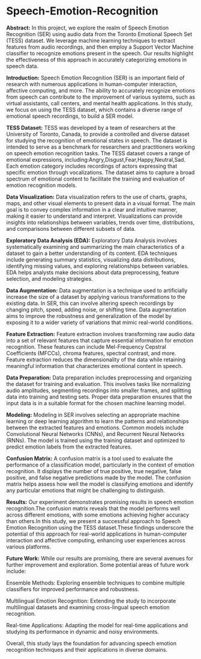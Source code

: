# Speech-Emotion-Recognition

**Abstract:**
In this project, we explore the realm of Speech Emotion Recognition (SER) using audio data from the Toronto Emotional Speech Set (TESS) dataset. We leverage machine learning techniques to extract features from audio recordings, and then employ a Support Vector Machine classifier to recognize emotions present in the speech. Our results highlight the effectiveness of this approach in accurately categorizing emotions in speech data.

**Introduction:**
Speech Emotion Recognition (SER) is an important field of research with numerous applications in human-computer interaction, affective computing, and more. The ability to accurately recognize emotions from speech can contribute to the improvement of various systems, such as virtual assistants, call centers, and mental health applications. In this study, we focus on using the TESS dataset, which contains a diverse range of emotional speech recordings, to build a SER model.

**TESS Dataset:**
TESS was developed by a team of researchers at the University of Toronto, Canada, to provide a controlled and diverse dataset for studying the recognition of emotional states in speech. The dataset is intended to serve as a benchmark for researchers and practitioners working on speech emotion recognition tasks.
The TESS dataset covers a range of emotional expressions, including:Angry,Disgust,Fear,Happy,Neutral,Sad.
Each emotion category includes recordings of actors expressing that specific emotion through vocalizations. The dataset aims to capture a broad spectrum of emotional content to facilitate the training and evaluation of emotion recognition models.

**Data Visualization:**
Data visualization refers to the use of charts, graphs, maps, and other visual elements to present data in a visual format. The main goal is to convey complex information in a clear and intuitive manner, making it easier to understand and interpret. Visualizations can provide insights into relationships between variables, trends over time, distributions, and comparisons between different subsets of data.

**Exploratory Data Analysis (EDA):**
Exploratory Data Analysis involves systematically examining and summarizing the main characteristics of a dataset to gain a better understanding of its content. EDA techniques include generating summary statistics, visualizing data distributions, identifying missing values, and exploring relationships between variables. EDA helps analysts make decisions about data preprocessing, feature selection, and modeling strategies.

**Data Augmentation:**
Data augmentation is a technique used to artificially increase the size of a dataset by applying various transformations to the existing data. In SER, this can involve altering speech recordings by changing pitch, speed, adding noise, or shifting time. Data augmentation aims to improve the robustness and generalization of the model by exposing it to a wider variety of variations that mimic real-world conditions.

**Feature Extraction:**
Feature extraction involves transforming raw audio data into a set of relevant features that capture essential information for emotion recognition. These features can include Mel-Frequency Cepstral Coefficients (MFCCs), chroma features, spectral contrast, and more. Feature extraction reduces the dimensionality of the data while retaining meaningful information that characterizes emotional content in speech.

**Data Preparation:**
Data preparation includes preprocessing and organizing the dataset for training and evaluation. This involves tasks like normalizing audio amplitudes, segmenting recordings into smaller frames, and splitting data into training and testing sets. Proper data preparation ensures that the input data is in a suitable format for the chosen machine learning model.

**Modeling:**
Modeling in SER involves selecting an appropriate machine learning or deep learning algorithm to learn the patterns and relationships between the extracted features and emotions. Common models include Convolutional Neural Networks (CNNs), and Recurrent Neural Networks (RNNs). The model is trained using the training dataset and optimized to predict emotion labels from the extracted features.

**Confusion Matrix:**
A confusion matrix is a tool used to evaluate the performance of a classification model, particularly in the context of emotion recognition. It displays the number of true positive, true negative, false positive, and false negative predictions made by the model. The confusion matrix helps assess how well the model is classifying emotions and identify any particular emotions that might be challenging to distinguish.

**Results:**
Our experiment demonstrates promising results in speech emotion recognition.The confusion matrix reveals that the model performs well across different emotions, with some emotions achieving higher accuracy than others.In this study, we present a successful approach to Speech Emotion Recognition using the TESS dataset.These findings underscore the potential of this approach for real-world applications in human-computer interaction and affective computing, enhancing user experiences across various platforms.

**Future Work:**
While our results are promising, there are several avenues for further improvement and exploration. Some potential areas of future work include:

Ensemble Methods: Exploring ensemble techniques to combine multiple classifiers for improved performance and robustness.

Multilingual Emotion Recognition: Extending the study to incorporate multilingual datasets and examining cross-lingual speech emotion recognition.

Real-time Applications: Adapting the model for real-time applications and studying its performance in dynamic and noisy environments.

Overall, this study lays the foundation for advancing speech emotion recognition techniques and their applications in diverse domains.
